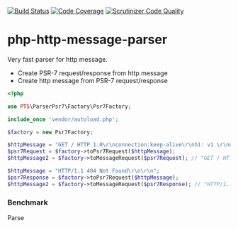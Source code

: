 [![Build Status](https://travis-ci.com/alexpts/php-http-message-parser.svg?branch=main)](https://travis-ci.com/alexpts/php-http-message-parser.svg?branch=main)
[![Code Coverage](https://scrutinizer-ci.com/g/alexpts/php-http-message-parser/badges/coverage.png?b=main)](https://scrutinizer-ci.com/g/alexpts/php-http-message-parser/?branch=main)
[![Scrutinizer Code Quality](https://scrutinizer-ci.com/g/alexpts/php-http-message-parser/badges/quality-score.png?b=main)](https://scrutinizer-ci.com/g/alexpts/php-http-message-parser/?branch=main)


# php-http-message-parser


Very fast parser for http message.

- Create PSR-7 request/response from http message
- Create http message from PSR-7 request/response

```php
<?php

use PTS\ParserPsr7\Factory\Psr7Factory;

include_once 'vendor/autoload.php';

$factory = new Psr7Factory;

$httpMessage = "GET / HTTP 1.0\r\nconnection:keep-alive\r\nh1: v1 \r\nuser: 1\r\n\r\n";
$psr7Request = $factory->toPsr7Request($httpMessage);
$httpMessage2 = $factory->toMessageRequest($psr7Request); // "GET / HTTP 1.0\r\nconnection:keep-alive\r\nh1:v1\r\nuser:1\r\n\r\n"

$httpMessage = "HTTP/1.1 404 Not Found\r\n\r\n";
$psr7Response = $factory->toPsr7Request($httpMessage);
$httpMessage2 = $factory->toMessageRequest($psr7Response); // "HTTP/1.1 404 Not Found\r\n\r\n"

```


### Benchmark

Parse